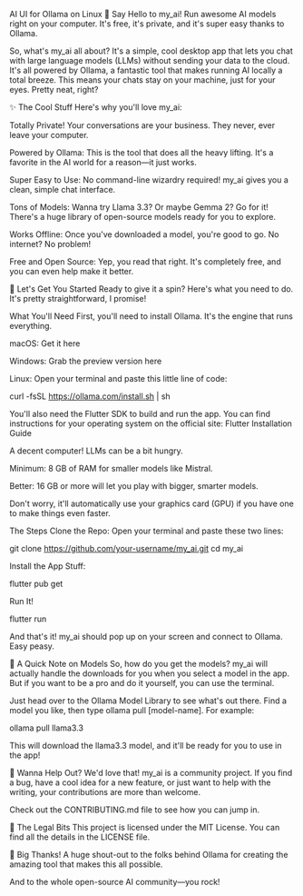 AI UI for Ollama on Linux
👋 Say Hello to my_ai!
Run awesome AI models right on your computer. It's free, it's private, and it's super easy thanks to Ollama.

So, what's my_ai all about? It's a simple, cool desktop app that lets you chat with large language models (LLMs) without sending your data to the cloud. It's all powered by Ollama, a fantastic tool that makes running AI locally a total breeze. This means your chats stay on your machine, just for your eyes. Pretty neat, right?

✨ The Cool Stuff
Here's why you'll love my_ai:

Totally Private! Your conversations are your business. They never, ever leave your computer.

Powered by Ollama: This is the tool that does all the heavy lifting. It's a favorite in the AI world for a reason—it just works.

Super Easy to Use: No command-line wizardry required! my_ai gives you a clean, simple chat interface.

Tons of Models: Wanna try Llama 3.3? Or maybe Gemma 2? Go for it! There's a huge library of open-source models ready for you to explore.

Works Offline: Once you've downloaded a model, you're good to go. No internet? No problem!

Free and Open Source: Yep, you read that right. It's completely free, and you can even help make it better.

🚀 Let's Get You Started
Ready to give it a spin? Here's what you need to do. It's pretty straightforward, I promise!

What You'll Need
First, you'll need to install Ollama. It's the engine that runs everything.

macOS: Get it here

Windows: Grab the preview version here

Linux: Open your terminal and paste this little line of code:

curl -fsSL https://ollama.com/install.sh | sh

You'll also need the Flutter SDK to build and run the app. You can find instructions for your operating system on the official site: Flutter Installation Guide

A decent computer! LLMs can be a bit hungry.

Minimum: 8 GB of RAM for smaller models like Mistral.

Better: 16 GB or more will let you play with bigger, smarter models.

Don't worry, it'll automatically use your graphics card (GPU) if you have one to make things even faster.

The Steps
Clone the Repo: Open your terminal and paste these two lines:

git clone https://github.com/your-username/my_ai.git
cd my_ai

Install the App Stuff:

flutter pub get

Run It!

flutter run

And that's it! my_ai should pop up on your screen and connect to Ollama. Easy peasy.

🤖 A Quick Note on Models
So, how do you get the models? my_ai will actually handle the downloads for you when you select a model in the app. But if you want to be a pro and do it yourself, you can use the terminal.

Just head over to the Ollama Model Library to see what's out there. Find a model you like, then type ollama pull [model-name]. For example:

ollama pull llama3.3

This will download the llama3.3 model, and it'll be ready for you to use in the app!

🤝 Wanna Help Out?
We'd love that! my_ai is a community project. If you find a bug, have a cool idea for a new feature, or just want to help with the writing, your contributions are more than welcome.

Check out the CONTRIBUTING.md file to see how you can jump in.

📄 The Legal Bits
This project is licensed under the MIT License. You can find all the details in the LICENSE file.

🙏 Big Thanks!
A huge shout-out to the folks behind Ollama for creating the amazing tool that makes this all possible.

And to the whole open-source AI community—you rock!
